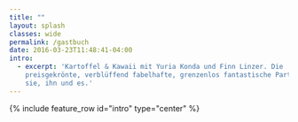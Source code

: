 ```yaml
---
title: ""
layout: splash
classes: wide
permalink: /gastbuch
date: 2016-03-23T11:48:41-04:00
intro: 
  - excerpt: 'Kartoffel & Kawaii mit Yuria Konda und Finn Linzer. Die
    preisgekrönte, verblüffend fabelhafte, grenzenlos fantastische Party für
    sie, ihn und es.'
---
```


{% include feature_row id="intro" type="center" %}


<html>
    <script type="text/javascript">
    var canvas, ctx, flag = false,
        prevX = 0,
        currX = 0,
        prevY = 0,
        currY = 0,
        dot_flag = false;

    var x = "black",
        y = 2;
    
    function init() {
        canvas = document.getElementById('can');
        ctx = canvas.getContext("2d");
        w = canvas.width;
        h = canvas.height;
    
        canvas.addEventListener("mousemove", function (e) {
            findxy('move', e)
        }, false);
        canvas.addEventListener("mousedown", function (e) {
            findxy('down', e)
        }, false);
        canvas.addEventListener("mouseup", function (e) {
            findxy('up', e)
        }, false);
        canvas.addEventListener("mouseout", function (e) {
            findxy('out', e)
        }, false);
    }
    
    function color(obj) {
        switch (obj.id) {
            case "green":
                x = "green";
                break;
            case "blue":
                x = "blue";
                break;
            case "red":
                x = "red";
                break;
            case "yellow":
                x = "yellow";
                break;
            case "orange":
                x = "orange";
                break;
            case "black":
                x = "black";
                break;
            case "white":
                x = "white";
                break;
        }
        if (x == "white") y = 14;
        else y = 2;
    
    }
    
    function draw() {
        ctx.beginPath();
        ctx.moveTo(prevX, prevY);
        ctx.lineTo(currX, currY);
        ctx.strokeStyle = x;
        ctx.lineWidth = y;
        ctx.stroke();
        ctx.closePath();
    }
    
    function erase() {
        var m = confirm("Want to clear");
        if (m) {
            ctx.clearRect(0, 0, w, h);
            document.getElementById("canvasimg").style.display = "none";
        }
    }
    
    function save() {
        document.getElementById("canvasimg").style.border = "2px solid";
        var dataURL = canvas.toDataURL();
        document.getElementById("canvasimg").src = dataURL;
        document.getElementById("canvasimg").style.display = "inline";
    }
    
    function findxy(res, e) {
        if (res == 'down') {
            prevX = currX;
            prevY = currY;
            currX = e.clientX - canvas.offsetLeft;
            currY = e.clientY - canvas.offsetTop;
    
            flag = true;
            dot_flag = true;
            if (dot_flag) {
                ctx.beginPath();
                ctx.fillStyle = x;
                ctx.fillRect(currX, currY, 2, 2);
                ctx.closePath();
                dot_flag = false;
            }
        }
        if (res == 'up' || res == "out") {
            flag = false;
        }
        if (res == 'move') {
            if (flag) {
                prevX = currX;
                prevY = currY;
                currX = e.clientX - canvas.offsetLeft;
                currY = e.clientY - canvas.offsetTop;
                draw();
            }
        }
    }
    </script>
    <body onload="init()">
        <canvas id="can" width="400" height="400" style="position:absolute;top:10%;left:10%;border:2px solid;"></canvas>
        <div style="position:absolute;top:12%;left:43%;">Choose Color</div>
        <div style="position:absolute;top:15%;left:45%;width:10px;height:10px;background:green;" id="green" onclick="color(this)"></div>
        <div style="position:absolute;top:15%;left:46%;width:10px;height:10px;background:blue;" id="blue" onclick="color(this)"></div>
        <div style="position:absolute;top:15%;left:47%;width:10px;height:10px;background:red;" id="red" onclick="color(this)"></div>
        <div style="position:absolute;top:17%;left:45%;width:10px;height:10px;background:yellow;" id="yellow" onclick="color(this)"></div>
        <div style="position:absolute;top:17%;left:46%;width:10px;height:10px;background:orange;" id="orange" onclick="color(this)"></div>
        <div style="position:absolute;top:17%;left:47%;width:10px;height:10px;background:black;" id="black" onclick="color(this)"></div>
        <div style="position:absolute;top:20%;left:43%;">Eraser</div>
        <div style="position:absolute;top:22%;left:45%;width:15px;height:15px;background:white;border:2px solid;" id="white" onclick="color(this)"></div>
        <img id="canvasimg" style="position:absolute;top:10%;left:52%;" style="display:none;">
        <input type="button" value="save" id="btn" size="30" onclick="save()" style="position:absolute;top:55%;left:10%;">
        <input type="button" value="clear" id="clr" size="23" onclick="erase()" style="position:absolute;top:55%;left:15%;">
    </body>
    </html>


<!-- begin wwww.htmlcommentbox.com -->
 <div id="HCB_comment_box"><a href="http://www.htmlcommentbox.com">Widget</a> is loading comments...</div>
 <link rel="stylesheet" type="text/css" href="//www.htmlcommentbox.com/static/skins/bootstrap/twitter-bootstrap.css?v=0" />
 <script type="text/javascript" id="hcb"> /*<!--*/ if(!window.hcb_user){hcb_user={comments_header:'Guestbook'};} (function(){var s=document.createElement("script"), l=hcb_user.PAGE || (""+window.location).replace(/'/g,"%27"), h="//www.htmlcommentbox.com";s.setAttribute("type","text/javascript");s.setAttribute("src", h+"/jread?page="+encodeURIComponent(l).replace("+","%2B")+"&opts=16862&num=10&ts=1543418795416");if (typeof s!="undefined") document.getElementsByTagName("head")[0].appendChild(s);})(); /*-->*/ </script>
<!-- end www.htmlcommentbox.com -->


